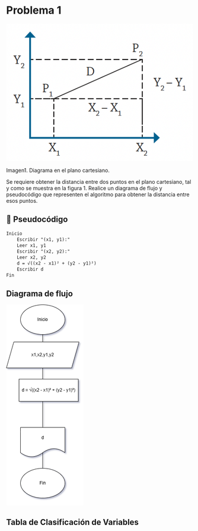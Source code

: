 # Problema 1 

![problema1](../Imagenes/image.png)

Imagen1. Diagrama en el plano cartesiano.

Se requiere obtener la distancia entre dos puntos en el plano cartesiano,
tal y como se muestra en la figura 1. Realice un diagrama de flujo y pseudocódigo
que representen el algoritmo para obtener la distancia entre
esos puntos.

## 📝 Pseudocódigo
```
Inicio
    Escribir "(x1, y1):"
    Leer x1, y1
    Escribir "(x2, y2):"
    Leer x2, y2
    d = √((x2 - x1)² + (y2 - y1)²)
    Escribir d
Fin
```
## Diagrama de flujo 
![problema1](../Imagenes/problema1.drawio.png)

##  Tabla de Clasificación de Variables

